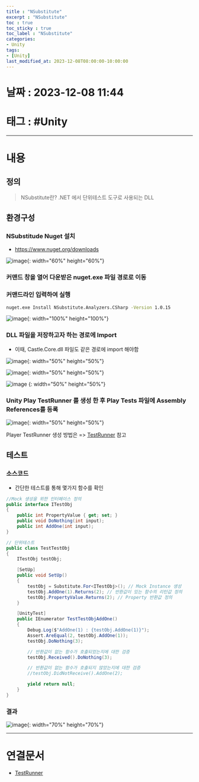 ```yaml
---
title : "NSubstitute"
excerpt : "NSubstitute"
toc : true
toc_sticky : true
toc_label : "NSubstitute"
categories:
- Unity
tags:
- [Unity]
last_modified_at: 2023-12-08T08:00:00-10:00:00
---
```


# 날짜 : 2023-12-08 11:44

# 태그 : #Unity 
---

# 내용

## 정의
> NSubstitute란?
> .NET 에서 단위테스트 도구로 사용되는 DLL

## 환경구성

### NSubstitude Nuget 설치
- <https://www.nuget.org/downloads>
  
![image](../../assets/images/NugetDownloadLink.png){: width="60%" height="60%"}

### 커맨드 창을 열어 다운받은 nuget.exe 파일 경로로 이동

### 커맨드라인 입력하여 실행

```bash
nuget.exe Install NSubstitute.Analyzers.CSharp -Version 1.0.15
```
  
![image](../../assets/images/NSubstituteInstall.png){: width="100%" height="100%"}

### DLL 파일을 저장하고자 하는 경로에 Import 
- 이때, Castle.Core.dll 파일도 같은 경로에 import 해야함
  
![image](../../assets/images/ImportNewAsset.png){: width="50%" height="50%"}

![image](../../assets/images/NSubstituteImport.png){: width="50%" height="50%"}

![image](../../assets/images/CastleCoreImport.png)  {: width="50%" height="50%"}

### Unity Play TestRunner 를 생성 한 후 Play Tests 파일에 Assembly References를 등록
  
![image](../../assets/images/AssemblyReferenceInspector%201.png){: width="50%" height="50%"}

Player TestRunner 생성 방법은 => [TestRunner](../../unity/unity-TestRunner) 참고  

## 테스트

### 소스코드
- 간단한 테스트를 통해 몇가지 함수를 확인

```c#
//Mock 생성을 위한 인터페이스 정의
public interface ITestObj
{
	public int PropertyValue { get; set; }
	public void DoNothing(int input);
	public int AddOne(int input);
}

// 단위테스트
public class TestTestObj
{
	ITestObj testObj;

	[SetUp]
	public void SetUp()
	{
		testObj = Substitute.For<ITestObj>(); // Mock Instance 생성
		testObj.AddOne(1).Returns(2); // 반환값이 있는 함수의 리턴값 정의
		testObj.PropertyValue.Returns(2); // Property 반환값 정의
	}

	[UnityTest]
	public IEnumerator TestTestObjAddOne()
	{
		Debug.Log($"AddOne(1) : {testObj.AddOne(1)}");
		Assert.AreEqual(2, testObj.AddOne(1));
		testObj.DoNothing(3);

		// 반환값이 없는 함수가 호출되었는지에 대한 검증
		testObj.Received().DoNothing(3);

		// 반환값이 없는 함수가 호출되지 않았는지에 대한 검증
		//testObj.DidNotReceive().AddOne(2);

		yield return null;
	}
}
```

### 결과
  
![image](../../assets/images/NSubstituteUnitTestResult.png){: width="70%" height="70%"}

---

# 연결문서
- [TestRunner](../../unity/unity-TestRunner)